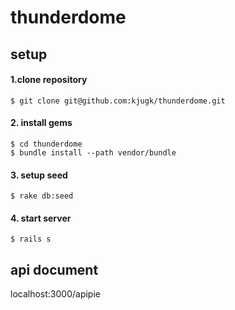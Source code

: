 # thunderdome
## setup

#### 1.clone repository
```
$ git clone git@github.com:kjugk/thunderdome.git
```

#### 2. install gems
```
$ cd thunderdome
$ bundle install --path vendor/bundle
```

#### 3. setup seed
```
$ rake db:seed
```

#### 4. start server
```
$ rails s
```

## api document
localhost:3000/apipie
